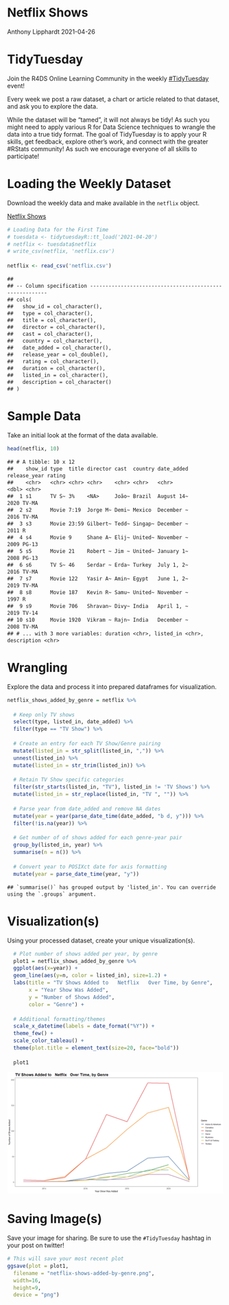 Netflix Shows
================
Anthony Lipphardt
2021-04-26

# TidyTuesday

Join the R4DS Online Learning Community in the weekly
[\#TidyTuesday](https://github.com/rfordatascience/tidytuesday) event\!

Every week we post a raw dataset, a chart or article related to that
dataset, and ask you to explore the data.

While the dataset will be “tamed”, it will not always be tidy\! As such
you might need to apply various R for Data Science techniques to wrangle
the data into a true tidy format. The goal of TidyTuesday is to apply
your R skills, get feedback, explore other’s work, and connect with the
greater \#RStats community\! As such we encourage everyone of all skills
to participate\!

# Loading the Weekly Dataset

Download the weekly data and make available in the `netflix` object.

[Netflix
Shows](https://github.com/rfordatascience/tidytuesday/blob/master/data/2021/2021-04-20/readme.md)

``` r
# Loading Data for the First Time
# tuesdata <- tidytuesdayR::tt_load('2021-04-20')
# netflix <- tuesdata$netflix
# write_csv(netflix, 'netflix.csv')

netflix <- read_csv('netflix.csv')
```

    ## 
    ## -- Column specification --------------------------------------------------------
    ## cols(
    ##   show_id = col_character(),
    ##   type = col_character(),
    ##   title = col_character(),
    ##   director = col_character(),
    ##   cast = col_character(),
    ##   country = col_character(),
    ##   date_added = col_character(),
    ##   release_year = col_double(),
    ##   rating = col_character(),
    ##   duration = col_character(),
    ##   listed_in = col_character(),
    ##   description = col_character()
    ## )

# Sample Data

Take an initial look at the format of the data available.

``` r
head(netflix, 10)
```

    ## # A tibble: 10 x 12
    ##    show_id type  title director cast  country date_added release_year rating
    ##    <chr>   <chr> <chr> <chr>    <chr> <chr>   <chr>             <dbl> <chr> 
    ##  1 s1      TV S~ 3%    <NA>     João~ Brazil  August 14~         2020 TV-MA 
    ##  2 s2      Movie 7:19  Jorge M~ Demi~ Mexico  December ~         2016 TV-MA 
    ##  3 s3      Movie 23:59 Gilbert~ Tedd~ Singap~ December ~         2011 R     
    ##  4 s4      Movie 9     Shane A~ Elij~ United~ November ~         2009 PG-13 
    ##  5 s5      Movie 21    Robert ~ Jim ~ United~ January 1~         2008 PG-13 
    ##  6 s6      TV S~ 46    Serdar ~ Erda~ Turkey  July 1, 2~         2016 TV-MA 
    ##  7 s7      Movie 122   Yasir A~ Amin~ Egypt   June 1, 2~         2019 TV-MA 
    ##  8 s8      Movie 187   Kevin R~ Samu~ United~ November ~         1997 R     
    ##  9 s9      Movie 706   Shravan~ Divy~ India   April 1, ~         2019 TV-14 
    ## 10 s10     Movie 1920  Vikram ~ Rajn~ India   December ~         2008 TV-MA 
    ## # ... with 3 more variables: duration <chr>, listed_in <chr>, description <chr>

# Wrangling

Explore the data and process it into prepared dataframes for
visualization.

``` r
netflix_shows_added_by_genre = netflix %>%
  
  # Keep only TV shows
  select(type, listed_in, date_added) %>%
  filter(type == "TV Show") %>%
  
  # Create an entry for each TV Show/Genre pairing
  mutate(listed_in = str_split(listed_in, ",")) %>%
  unnest(listed_in) %>%
  mutate(listed_in = str_trim(listed_in)) %>%
  
  # Retain TV Show specific categories
  filter(str_starts(listed_in, "TV"), listed_in != 'TV Shows') %>%
  mutate(listed_in = str_replace(listed_in, "TV ", "")) %>%
  
  # Parse year from date_added and remove NA dates
  mutate(year = year(parse_date_time(date_added, "b d, y"))) %>% 
  filter(!is.na(year)) %>%
  
  # Get number of of shows added for each genre-year pair
  group_by(listed_in, year) %>%
  summarise(n = n()) %>%
  
  # Convert year to POSIXct date for axis formatting
  mutate(year = parse_date_time(year, "y"))
```

    ## `summarise()` has grouped output by 'listed_in'. You can override using the `.groups` argument.

# Visualization(s)

Using your processed dataset, create your unique visualization(s).

``` r
  # Plot number of shows added per year, by genre
  plot1 = netflix_shows_added_by_genre %>%
  ggplot(aes(x=year)) +
  geom_line(aes(y=n, color = listed_in), size=1.2) +
  labs(title = "TV Shows Added to   Netflix   Over Time, by Genre",
       x = "Year Show Was Added",
       y = "Number of Shows Added",
       color = "Genre") + 
  
  # Additional formatting/themes
  scale_x_datetime(labels = date_format("%Y")) +
  theme_few() + 
  scale_color_tableau() +
  theme(plot.title = element_text(size=20, face="bold"))

  plot1
```

![](README_files/figure-gfm/Visualize-1.png)<!-- -->

# Saving Image(s)

Save your image for sharing. Be sure to use the `#TidyTuesday` hashtag
in your post on twitter\!

``` r
# This will save your most recent plot
ggsave(plot = plot1,
  filename = "netflix-shows-added-by-genre.png",
  width=16,
  height=9,
  device = "png")
```
